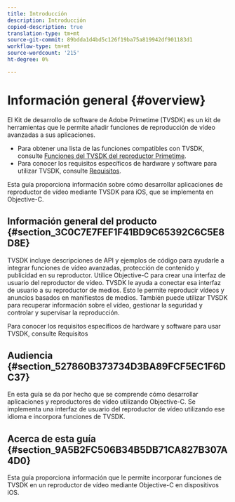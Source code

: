 ```yaml
---
title: Introducción
description: Introducción
copied-description: true
translation-type: tm+mt
source-git-commit: 89bdda1d4bd5c126f19ba75a819942df901183d1
workflow-type: tm+mt
source-wordcount: '215'
ht-degree: 0%

---
```



# Información general {#overview}

El Kit de desarrollo de software de Adobe Primetime (TVSDK) es un kit de herramientas que le permite añadir funciones de reproducción de vídeo avanzadas a sus aplicaciones.

* Para obtener una lista de las funciones compatibles con TVSDK, consulte [Funciones del TVSDK del reproductor Primetime](../../ios-3x-introduction/ios-3x-overview/ios-3x-overview-of-the-player.md).
* Para conocer los requisitos específicos de hardware y software para utilizar TVSDK, consulte [Requisitos](../../ios-3x-introduction/ios-3x-requirements.md).

Esta guía proporciona información sobre cómo desarrollar aplicaciones de reproductor de vídeo mediante TVSDK para iOS, que se implementa en Objective-C.

## Información general del producto {#section_3C0C7E7FEF1F41BD9C65392C6C5E8D8E}

TVSDK incluye descripciones de API y ejemplos de código para ayudarle a integrar funciones de vídeo avanzadas, protección de contenido y publicidad en su reproductor. Utilice Objective-C para crear una interfaz de usuario del reproductor de vídeo. TVSDK le ayuda a conectar esa interfaz de usuario a su reproductor de medios. Esto le permite reproducir vídeos y anuncios basados en manifiestos de medios. También puede utilizar TVSDK para recuperar información sobre el vídeo, gestionar la seguridad y controlar y supervisar la reproducción.

Para conocer los requisitos específicos de hardware y software para usar TVSDK, consulte Requisitos

## Audiencia {#section_527860B373734D3BA89FCF5EC1F6DC37}

En esta guía se da por hecho que se comprende cómo desarrollar aplicaciones y reproductores de vídeo utilizando Objective-C. Se implementa una interfaz de usuario del reproductor de vídeo utilizando ese idioma e incorpora funciones de TVSDK.

## Acerca de esta guía {#section_9A5B2FC506B34B5DB71CA827B307A4D0}

Esta guía proporciona información que le permite incorporar funciones de TVSDK en un reproductor de vídeo mediante Objective-C en dispositivos iOS.